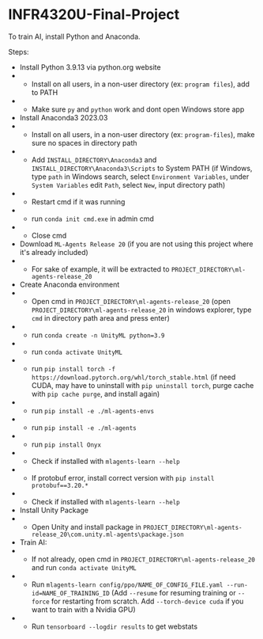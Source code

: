 # INFR4320U-Final-Project

To train AI, install Python and Anaconda.

Steps:
- Install Python 3.9.13 via python.org website
- - Install on all users, in a non-user directory (ex: `program files`), add to PATH
- - Make sure `py` and `python` work and dont open Windows store app
- Install Anaconda3 2023.03
- - Install on all users, in a non-user directory (ex: `program-files`), make sure no spaces in directory path
- - Add `INSTALL_DIRECTORY\Anaconda3` and `INSTALL_DIRECTORY\Anaconda3\Scripts` to System PATH (if Windows, type `path` in Windows search, select `Environment Variables`, under `System Variables` edit `Path`, select `New`, input directory path)
- - Restart cmd if it was running
- - run `conda init cmd.exe` in admin cmd
- - Close cmd
- Download `ML-Agents Release 20` (if you are not using this project where it's already included)
- - For sake of example, it will be extracted to `PROJECT_DIRECTORY\ml-agents-release_20`
- Create Anaconda environment
- - Open cmd in `PROJECT_DIRECTORY\ml-agents-release_20` (open `PROJECT_DIRECTORY\ml-agents-release_20` in windows explorer, type `cmd` in directory path area and press enter)
- - run `conda create -n UnityML python=3.9`
- - run `conda activate UnityML`
- - run `pip install torch -f https://download.pytorch.org/whl/torch_stable.html` (if need CUDA, may have to uninstall with `pip uninstall torch`, purge cache with `pip cache purge`, and install again)
- - run `pip install -e ./ml-agents-envs`
- - run `pip install -e ./ml-agents`
- - run `pip install Onyx`
- - Check if installed with `mlagents-learn --help`
- - If protobuf error, install correct version with `pip install protobuf==3.20.*`
- - Check if installed with `mlagents-learn --help`
- Install Unity Package
- - Open Unity and install package in `PROJECT_DIRECTORY\ml-agents-release_20\com.unity.ml-agents\package.json`
- Train AI:
- - If not already, open cmd in `PROJECT_DIRECTORY\ml-agents-release_20` and run `conda activate UnityML`
- - Run `mlagents-learn config/ppo/NAME_OF_CONFIG_FILE.yaml --run-id=NAME_OF_TRAINING_ID` (Add `--resume` for resuming training or `--force` for restarting from scratch. Add `--torch-device cuda` if you want to train with a Nvidia GPU)
- - Run `tensorboard --logdir results` to get webstats
